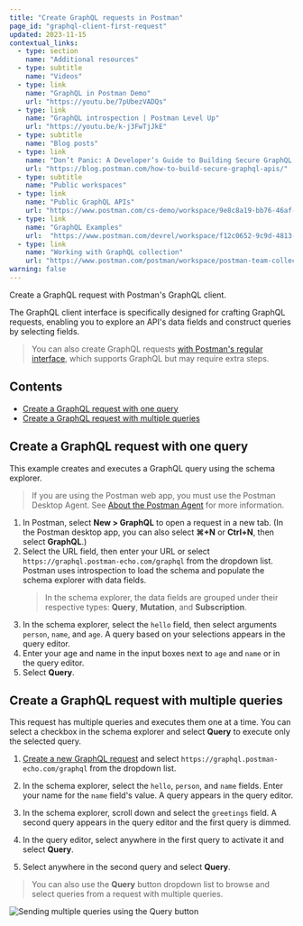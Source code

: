 ```yaml
---
title: "Create GraphQL requests in Postman"
page_id: "graphql-client-first-request"
updated: 2023-11-15
contextual_links:
  - type: section
    name: "Additional resources"
  - type: subtitle
    name: "Videos"
  - type: link
    name: "GraphQL in Postman Demo"
    url: "https://youtu.be/7pUbezVADQs"
  - type: link
    name: "GraphQL introspection | Postman Level Up"
    url: "https://youtu.be/k-j3FwTjJkE"
  - type: subtitle
    name: "Blog posts"
  - type: link
    name: "Don’t Panic: A Developer’s Guide to Building Secure GraphQL APIs"
    url: "https://blog.postman.com/how-to-build-secure-graphql-apis/"
  - type: subtitle
    name: "Public workspaces"
  - type: link
    name: "Public GraphQL APIs"
    url: "https://www.postman.com/cs-demo/workspace/9e8c8a19-bb76-46af-9e8d-5747bf8fcce5"
  - type: link
    name: "GraphQL Examples"
    url:  "https://www.postman.com/devrel/workspace/f12c0652-9c9d-4813-968b-c8ed0b3f0022"
  - type: link
    name: "Working with GraphQL collection"
    url: "https://www.postman.com/postman/workspace/postman-team-collections/collection/1559645-c0dd3eb3-5258-4ddd-a6e4-2780c5212e33?ctx=documentation"
warning: false
---
```


Create a GraphQL request with Postman's GraphQL client.

The GraphQL client interface is specifically designed for crafting GraphQL requests, enabling you to explore an API's data fields and construct queries by selecting fields.

> You can also create GraphQL requests [with Postman's regular interface](/docs/sending-requests/graphql/graphql-http/), which supports GraphQL but may require extra steps.

## Contents

* [Create a GraphQL request with one query](#create-a-graphql-request-with-one-query)
* [Create a GraphQL request with multiple queries](#create-a-graphql-request-with-multiple-queries)

## Create a GraphQL request with one query

This example creates and executes a GraphQL query using the schema explorer.

> If you are using the Postman web app, you must use the Postman Desktop Agent. See [About the Postman Agent](/docs/getting-started/basics/about-postman-agent/) for more information.

1. In Postman, select **New > GraphQL** to open a request in a new tab. (In the Postman desktop app, you can also select **⌘+N** or **Ctrl+N**, then select **GraphQL**.)
1. Select the URL field, then enter your URL or select `https://graphql.postman-echo.com/graphql` from the dropdown list. Postman uses introspection to load the schema and populate the schema explorer with data fields.
    > In the schema explorer, the data fields are grouped under their respective types: **Query**, **Mutation**, and **Subscription**.
1. In the schema explorer, select the `hello` field, then select arguments `person`, `name`, and `age`. A query based on your selections appears in the query editor.
1. Enter your age and name in the input boxes next to `age` and `name` or in the query editor.
1. Select **Query**.

## Create a GraphQL request with multiple queries

This request has multiple queries and executes them one at a time. You can select a checkbox in the schema explorer and select **Query** to execute only the selected query.

1. [Create a new GraphQL request](#create-a-graphql-request-with-one-query) and select `https://graphql.postman-echo.com/graphql` from the dropdown list.

1. In the schema explorer, select the `hello`, `person`, and `name` fields. Enter your name for the `name` field's value. A query appears in the query editor.

1. In the schema explorer, scroll down and select the `greetings` field. A second query appears in the query editor and the first query is dimmed.

1. In the query editor, select anywhere in the first query to activate it and select **Query**.

1. Select anywhere in the second query and select **Query**.

> You can also use the **Query** button dropdown list to browse and select queries from a request with multiple queries.

<img src="https://assets.postman.com/postman-labs-docs/graphql-docs/multiquery-switcher.jpg" alt="Sending multiple queries using the Query button">
